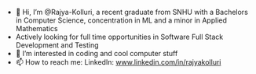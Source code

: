 - 👋 Hi, I’m @Rajya-Kolluri, a recent graduate from SNHU with a Bachelors in Computer Science, concentration in ML and a minor in Applied Mathematics
- Actively looking for full time opportunities in Software Full Stack Development and Testing
- 👀 I’m interested in coding and cool computer stuff
- 📫 How to reach me: LinkedIn: www.linkedin.com/in/rajyakolluri
